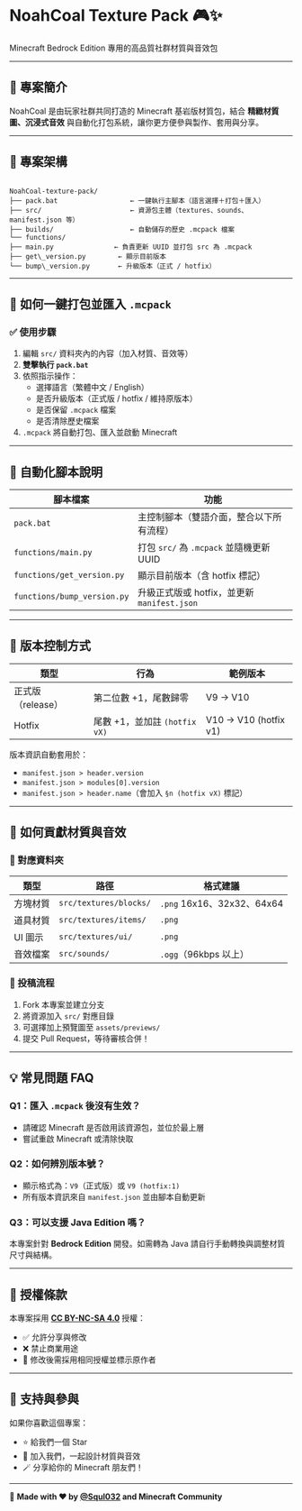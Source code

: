 # NoahCoal Texture Pack 🎮✨  
Minecraft Bedrock Edition 專用的高品質社群材質與音效包

---

## 🌟 專案簡介

NoahCoal 是由玩家社群共同打造的 Minecraft 基岩版材質包，結合 **精緻材質圖、沉浸式音效** 與自動化打包系統，讓你更方便參與製作、套用與分享。

---

## 📂 專案架構

```

NoahCoal-texture-pack/
├── pack.bat                  ← 一鍵執行主腳本（語言選擇＋打包＋匯入）
├── src/                      ← 資源包主體（textures、sounds、manifest.json 等）
├── builds/                   ← 自動儲存的歷史 .mcpack 檔案
└── functions/
├── main.py               ← 負責更新 UUID 並打包 src 為 .mcpack
├── get\_version.py        ← 顯示目前版本
└── bump\_version.py       ← 升級版本（正式 / hotfix）

```

---

## 🚀 如何一鍵打包並匯入 `.mcpack`

### ✅ 使用步驟

1. 編輯 `src/` 資料夾內的內容（加入材質、音效等）
2. **雙擊執行 `pack.bat`**
3. 依照指示操作：
   - 選擇語言（繁體中文 / English）
   - 是否升級版本（正式版 / hotfix / 維持原版本）
   - 是否保留 `.mcpack` 檔案
   - 是否清除歷史檔案
4. `.mcpack` 將自動打包、匯入並啟動 Minecraft

---

## 🧰 自動化腳本說明

| 腳本檔案 | 功能 |
|----------|------|
| `pack.bat` | 主控制腳本（雙語介面，整合以下所有流程） |
| `functions/main.py` | 打包 `src/` 為 `.mcpack` 並隨機更新 UUID |
| `functions/get_version.py` | 顯示目前版本（含 hotfix 標記） |
| `functions/bump_version.py` | 升級正式版或 hotfix，並更新 `manifest.json` |

---

## 🔧 版本控制方式

| 類型 | 行為 | 範例版本 |
|------|------|----------|
| 正式版（release） | 第二位數 +1，尾數歸零 | V9 → V10 |
| Hotfix | 尾數 +1，並加註 `(hotfix vX)` | V10 → V10 (hotfix v1) |

版本資訊自動套用於：
- `manifest.json > header.version`
- `manifest.json > modules[0].version`
- `manifest.json > header.name`（會加入 `§n (hotfix vX)` 標記）

---

## 🎨 如何貢獻材質與音效

### 📁 對應資料夾

| 類型 | 路徑 | 格式建議 |
|------|------|----------|
| 方塊材質 | `src/textures/blocks/` | `.png` 16x16、32x32、64x64 |
| 道具材質 | `src/textures/items/` | `.png` |
| UI 圖示 | `src/textures/ui/` | `.png` |
| 音效檔案 | `src/sounds/` | `.ogg`（96kbps 以上） |

### 📝 投稿流程

1. Fork 本專案並建立分支
2. 將資源加入 `src/` 對應目錄
3. 可選擇加上預覽圖至 `assets/previews/`
4. 提交 Pull Request，等待審核合併！

---

## 💡 常見問題 FAQ

### Q1：匯入 `.mcpack` 後沒有生效？
- 請確認 Minecraft 是否啟用該資源包，並位於最上層
- 嘗試重啟 Minecraft 或清除快取

### Q2：如何辨別版本號？
- 顯示格式為：`V9`（正式版）或 `V9 (hotfix:1)`
- 所有版本資訊來自 `manifest.json` 並由腳本自動更新

### Q3：可以支援 Java Edition 嗎？
本專案針對 **Bedrock Edition** 開發。如需轉為 Java 請自行手動轉換與調整材質尺寸與結構。

---

## 📄 授權條款

本專案採用 **[CC BY-NC-SA 4.0](https://creativecommons.org/licenses/by-nc-sa/4.0/deed.zh_TW)** 授權：

- ✅ 允許分享與修改
- ❌ 禁止商業用途
- 📌 修改後需採用相同授權並標示原作者

---

## 🌟 支持與參與

如果你喜歡這個專案：
- ⭐ 給我們一個 Star
- 🧠 加入我們，一起設計材質與音效
- 🪄 分享給你的 Minecraft 朋友們！

---

🧊 **Made with ❤️ by [@Squl032](https://github.com/Squl032) and Minecraft Community**
